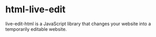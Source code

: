 # html-live-edit
live-edit-html is a JavaScript library that changes your website into a temporarily editable website.
